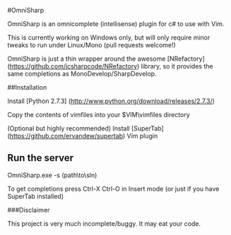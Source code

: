#OmniSharp

OmniSharp is an omnicomplete (intellisense) plugin for c# to use with Vim.

This is currently working on Windows only, but will only require minor tweaks to run under Linux/Mono (pull requests welcome!)

OmniSharp is just a thin wrapper around the awesome [NRefactory] (https://github.com/icsharpcode/NRefactory) library, so it provides the same
completions as MonoDevelop/SharpDevelop. 

##Installation

Install [Python 2.7.3] (http://www.python.org/download/releases/2.7.3/)

Copy the contents of vimfiles into your $VIM\vimfiles directory

(Optional but highly recommended) Install [SuperTab] (https://github.com/ervandew/supertab) Vim plugin

## Run the server

OmniSharp.exe -s (path\to\sln)

To get completions press Ctrl-X Ctrl-O in Insert mode (or just <TAB> if you have SuperTab installed)

###Disclaimer


This project is very much incomplete/buggy. 
It may eat your code.
